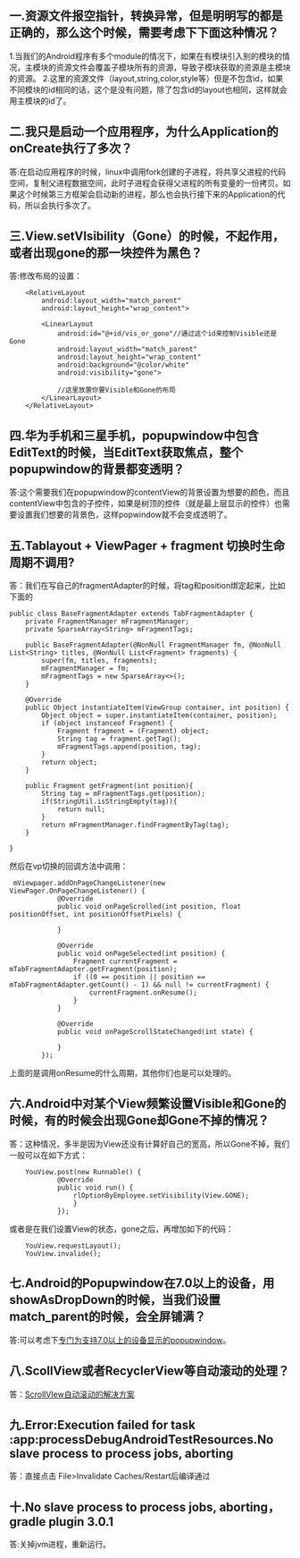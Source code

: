 ## 一.资源文件报空指针，转换异常，但是明明写的都是正确的，那么这个时候，需要考虑下下面这种情况？
1.当我们的Android程序有多个module的情况下，如果在有模块引入别的模块的情况，主模块的资源文件会覆盖子模块所有的资源，导致子模块获取的资源是主模块的资源。
2.这里的资源文件（layout,string,color,style等）但是不包含id，如果不同模块的id相同的话，这个是没有问题，除了包含id的layout也相同，这样就会用主模块的id了。

## 二.我只是启动一个应用程序，为什么Application的onCreate执行了多次？
答:在启动应用程序的时候，linux中调用fork创建的子进程，将共享父进程的代码空间，复制父进程数据空间，此时子进程会获得父进程的所有变量的一份拷贝。如果这个时候第三方框架会启动新的进程，那么也会执行接下来的Application的代码，所以会执行多次了。

## 三.View.setVIsibility（Gone）的时候，不起作用，或者出现gone的那一块控件为黑色？
答:修改布局的设置：
```
    <RelativeLayout
        android:layout_width="match_parent"
        android:layout_height="wrap_content">

        <LinearLayout
            android:id="@+id/vis_or_gone"//通过这个id来控制Visible还是Gone
            android:layout_width="match_parent"
            android:layout_height="wrap_content"
            android:background="@color/white"
            android:visibility="gone">

            //这里放置你要Visible和Gone的布局
        </LinearLayout>
    </RelativeLayout>
```

## 四.华为手机和三星手机，popupwindow中包含EditText的时候，当EditText获取焦点，整个popupwindow的背景都变透明？
答:这个需要我们在popupwindow的contentView的背景设置为想要的颜色，而且contentView中包含的子控件，如果是树顶的控件（就是最上层显示的控件）也需要设置我们想要的背景色，这样popwindow就不会变成透明了。


## 五.Tablayout + ViewPager + fragment 切换时生命周期不调用?
答：我们在写自己的fragmentAdapter的时候，将tag和position绑定起来，比如下面的
```
public class BaseFragmentAdapter extends TabFragmentAdapter {
    private FragmentManager mFragmentManager;
    private SparseArray<String> mFragmentTags;

    public BaseFragmentAdapter(@NonNull FragmentManager fm, @NonNull List<String> titles, @NonNull List<Fragment> fragments) {
        super(fm, titles, fragments);
        mFragmentManager = fm;
        mFragmentTags = new SparseArray<>();
    }

    @Override
    public Object instantiateItem(ViewGroup container, int position) {
        Object object = super.instantiateItem(container, position);
        if (object instanceof Fragment) {
            Fragment fragment = (Fragment) object;
            String tag = fragment.getTag();
            mFragmentTags.append(position, tag);
        }
        return object;
    }

    public Fragment getFragment(int position){
        String tag = mFragmentTags.get(position);
        if(StringUtil.isStringEmpty(tag)){
            return null;
        }
        return mFragmentManager.findFragmentByTag(tag);
    }

}
```
然后在vp切换的回调方法中调用：
```
 mViewpager.addOnPageChangeListener(new ViewPager.OnPageChangeListener() {
            @Override
            public void onPageScrolled(int position, float positionOffset, int positionOffsetPixels) {

            }

            @Override
            public void onPageSelected(int position) {
                Fragment currentFragment = mTabFragmentAdapter.getFragment(position);
                if ((0 == position || position == mTabFragmentAdapter.getCount() - 1) && null != currentFragment) {
                    currentFragment.onResume();
                }
            }

            @Override
            public void onPageScrollStateChanged(int state) {

            }
        });
```
上面的是调用onResume的什么周期，其他你们也是可以处理的。

## 六.Android中对某个View频繁设置Visible和Gone的时候，有的时候会出现Gone却Gone不掉的情况？
答：这种情况，多半是因为View还没有计算好自己的宽高，所以Gone不掉，我们一般可以在如下方式：
```
    YouView.post(new Runnable() {
            @Override
            public void run() {
                rlOptionByEmployee.setVisibility(View.GONE);
                }
            });
```
或者是在我们设置View的状态，gone之后，再增加如下的代码：
```
    YouView.requestLayout();
    YouView.invalide();
```

## 七.Android的Popupwindow在7.0以上的设备，用showAsDropDown的时候，当我们设置match_parent的时候，会全屏铺满？
答:可以考虑下[专门为支持7.0以上的设备显示的popupwindow](https://github.com/WelliJohn/PopupWindowSet/blob/master/popwindowset/src/main/java/wellijohn/org/popwindowset/DropDownPopupWindow.java)。

## 八.ScollView或者RecyclerView等自动滚动的处理？
答：[ScrollVIew自动滚动的解决方案](https://juejin.im/post/5a2a04726fb9a045055e0993)

## 九.Error:Execution failed for task :app:processDebugAndroidTestResources.No slave process to process jobs, aborting
答：直接点击 File>Invalidate Caches/Restart后编译通过

## 十.No slave process to process jobs, aborting，gradle plugin 3.0.1
答:关掉jvm进程，重新运行。
